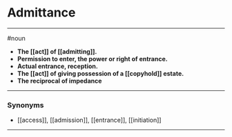 # Admittance
---
#noun
- **The [[act]] of [[admitting]].**
- **Permission to enter, the power or right of entrance.**
- **Actual entrance, reception.**
- **The [[act]] of giving possession of a [[copyhold]] estate.**
- **The reciprocal of impedance**
---
### Synonyms
- [[access]], [[admission]], [[entrance]], [[initiation]]
---

